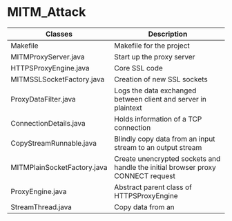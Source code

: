 MITM_Attack
===========

Classes | Description
------------- | -------------
Makefile| Makefile for the project 
MITMProxyServer.java| Start up the proxy server 
HTTPSProxyEngine.java |Core SSL code 
MITMSSLSocketFactory.java| Creation of new SSL sockets 
ProxyDataFilter.java | Logs the data exchanged between client and server in plaintext 
ConnectionDetails.java| Holds information of a TCP connection 
CopyStreamRunnable.java| Blindly copy data from an input stream to an output stream 
MITMPlainSocketFactory.java |Create unencrypted sockets and handle the initial browser proxy CONNECT request 
ProxyEngine.java |Abstract parent class of HTTPSProxyEngine 
StreamThread.java | Copy data from an
